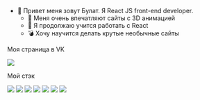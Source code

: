 - 👋 Привет меня зовут Булат. Я React JS front-end developer. 
  - 👀 Меня очень впечатляют сайты с 3D анимацией
  - 🌱 Я продолжаю учится работать с React 
  - :bomb: Хочу научится делать крутые необычные сайты 

Моя страница в VK 

[![](https://sun9-2.userapi.com/impg/vA1lO8K5fntuPNa-mMmfo_BbudHhKPAm6fl85Q/1NnAbKI0Z-I.jpg?size=25x25&quality=96&sign=9f5b410c5dcc693998fd9e12b2061c54&type=album)](https://vk.com/bulatm92)

Мой стэк

[![](https://sun9-69.userapi.com/impg/QfCKBP5F05FuugnFduEZg7ZrGqCU9iUgolO_Rg/uoCo78Q4CPQ.jpg?size=25x25&quality=96&sign=b1f707494fb88090db4eedbdb1cd8af2&type=album)](https://learn.javascript.ru/)
[![](https://sun9-61.userapi.com/impg/u0svrfCN7hq0feyovKdqNoPuyYxDAUzBSR0IcQ/6cPasIkgwDo.jpg?size=25x25&quality=96&sign=c38cc01ac4d22c81b399f34f32e7dca8&type=album)](https://www.typescriptlang.org/)
[![](https://sun9-24.userapi.com/impg/kCB7pLaPRaAvCjbmnkGjipV_cz-wU8qt36C0UA/m4pSMyC_I0U.jpg?size=25x25&quality=96&sign=72d0e5fdb07bac74d92317b783627a9c&type=album)](https://ru.reactjs.org/)
[![](https://sun2.ufanet.userapi.com/impg/4bKVJkocAZxVDeWaH9Cdm5pySzFnbaIP3P2oGw/AxbjPf2HqRs.jpg?size=100x25&quality=96&sign=800f9da63f73c5bc44787673445b3842&type=album)](https://react-dnd.github.io/react-dnd/about)
[![](https://sun9-75.userapi.com/impg/2MVdVHAG1IzD3iCI7ncOzgICnseQNCQlDCBrTg/MxobsNGnbJM.jpg?size=25x25&quality=96&sign=3e935e199d37f37055df4c444b8a7e5b&type=album)](https://gulpjs.com/)
[![](https://sun2.ufanet.userapi.com/impg/kroRf7uwj_xVFCtnWEB_Juq7SZB1vHCtPKuzdg/XiGgNp69TAM.jpg?size=25x25&quality=96&sign=74f5ce5b83783cc097fcd381330ca23b&type=album)](https://code.visualstudio.com/)
[![](https://sun9-54.userapi.com/impg/-3wTomgr6HMJRMO6Kaz9jNoQv2pULZi_q7aE-Q/zFaiPWZqs80.jpg?size=50x25&quality=96&sign=57cecfa8779d2ac3d36fe71e2265ad4d&type=album)](https://git-scm.com/)

